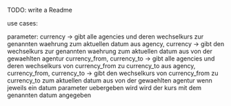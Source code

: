 TODO: write a Readme

use cases:

parameter:
currency -> gibt alle agencies und deren wechselkurs zur genannten waehrung zum aktuellen datum aus
agency, currency -> gibt den wechselkurs zur genannten waehrung zum aktuellen datum aus von der gewaehlten agentur
currency_from, currency_to -> gibt alle agencies und deren wechselkurs von currency_from zu currency_to aus
agency, currency_from, currency_to -> gibt den wechselkurs von currency_from zu currency_to zum aktuellen datum aus von der gewaehlten agentur
wenn jeweils ein datum parameter uebergeben wird wird der kurs mit dem genannten datum angegeben